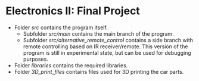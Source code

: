 # Electronics II: Final Project

* Folder *src* contains the program itself.
  - Subfolder *src/main* contains the main branch of the program.
  - Subfolder *src/alternative_remote_control* contains a side branch with remote controlling based on IR receiver/remote. This version of the program is still in experimental state, but can be used for debugging purposes.
* Folder *libraries* contains the required libraries.
* Folder *3D_print_files* contains files used for 3D printing the car parts.
